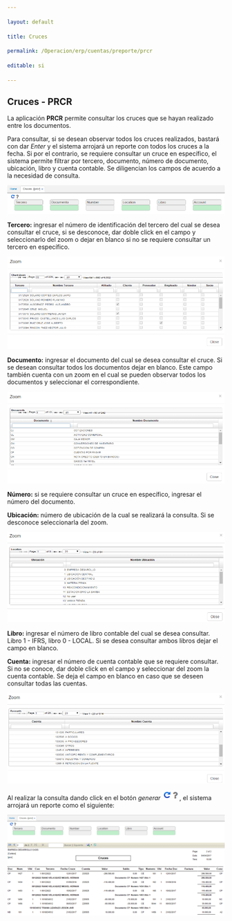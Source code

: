 ```yaml
---

layout: default

title: Cruces

permalink: /Operacion/erp/cuentas/preporte/prcr

editable: si

---
```




## Cruces - PRCR



La aplicación **PRCR** permite consultar los cruces que se hayan realizado entre los  documentos.  



Para consultar, si se desean observar todos los cruces realizados, bastará con dar _Enter_ y el sistema arrojará un reporte con todos los cruces a la fecha. Si por el contrario, se requiere consultar un cruce en específico, el sistema permite filtrar por tercero, documento, número de documento, ubicación, libro y cuenta contable. Se diligencian los campos de acuerdo a la necesidad de consulta.  





![](PRCR1.png)



**Tercero:** ingresar el número de identificación del tercero del cual se desea consultar el cruce, si se desconoce, dar doble click en el campo y seleccionarlo del zoom o dejar en blanco si no se requiere consultar un tercero en específico.  



![](zoomtercero.png)



**Documento:** ingresar el documento del cual se desea consultar el cruce. Si se desean consultar todos los documentos dejar en blanco. Este campo también cuenta con un zoom en el cual se pueden observar todos los documentos y seleccionar el correspondiente.  



![](zoomdc.png)



**Número:** si se requiere consultar un cruce en específico, ingresar el número del documento.  

**Ubicación:** número de ubicación de la cual se realizará la consulta. Si se desconoce seleccionarla del zoom.  



![](zoomubicacion.png)



**Libro:** ingresar el número de libro contable del cual se desea consultar. Libro 1 - IFRS, libro 0 - LOCAL. Si se desea consultar ambos libros dejar el campo en blanco.  

**Cuenta:** ingresar el número de cuenta contable que se requiere consultar. Si no se conoce, dar doble click en el campo y seleccionar del zoom la cuenta contable. Se deja el campo en blanco en caso que se deseen consultar todas las cuentas.  



![](zoomcuenta.png)





Al realizar la consulta dando click en el botón _generar_ ![](actualizar.png), el sistema arrojará un reporte como el siguiente:





![](PRCR2.png)







